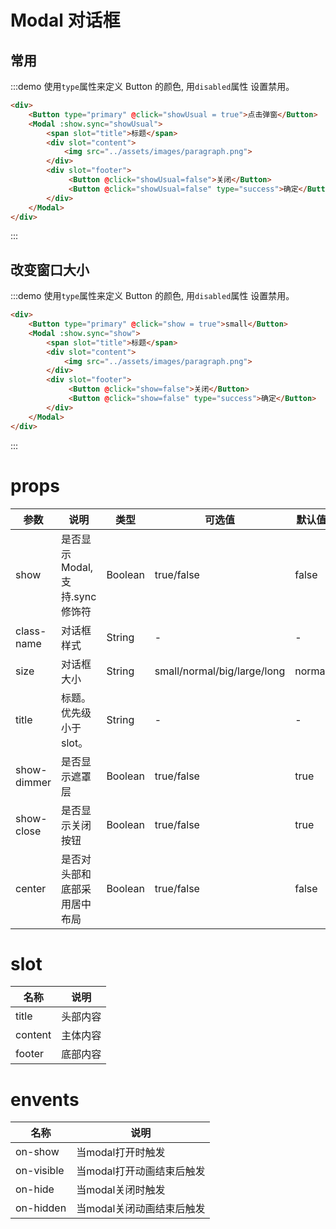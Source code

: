 <script>
    export default {
        data() {
            return {
                showUsual: false,
                showSmall: false,
                showMiddle: false,
                showBig: false,
                showLog: false
            };
        },
        methods: {
        }
    }
</script>

# Modal 对话框
## 常用
:::demo 使用`type`属性来定义 Button 的颜色, 用`disabled`属性 设置禁用。
```html
<div>
    <Button type="primary" @click="showUsual = true">点击弹窗</Button>
    <Modal :show.sync="showUsual">
        <span slot="title">标题</span>
        <div slot="content">
            <img src="../assets/images/paragraph.png">
        </div>
        <div slot="footer">
             <Button @click="showUsual=false">关闭</Button>
             <Button @click="showUsual=false" type="success">确定</Button>
        </div>
    </Modal>
</div>
```
:::

## 改变窗口大小
:::demo 使用`type`属性来定义 Button 的颜色, 用`disabled`属性 设置禁用。
```html
<div>
    <Button type="primary" @click="show = true">small</Button>
    <Modal :show.sync="show">
        <span slot="title">标题</span>
        <div slot="content">
            <img src="../assets/images/paragraph.png">
        </div>
        <div slot="footer">
             <Button @click="show=false">关闭</Button>
             <Button @click="show=false" type="success">确定</Button>
        </div>
    </Modal>
</div>
```
:::

# props

|参数|说明|类型|可选值|默认值|
|---|---|---|---|---|
|show|是否显示 Modal, 支持.sync修饰符|Boolean|true/false|false|
|class-name|对话框样式|String|-|-|
|size|对话框大小|String|small/normal/big/large/long|normal|
|title|标题。优先级小于slot。|String|-|-|
|show-dimmer|是否显示遮罩层|Boolean|true/false|true|
|show-close|是否显示关闭按钮|Boolean|true/false|true|
|center|是否对头部和底部采用居中布局|Boolean|true/false|false|

# slot

|名称|说明
|---|---|
|title|头部内容|
|content|主体内容|
|footer|底部内容|

# envents

|名称|说明|
|---|---|
|on-show|当modal打开时触发|
|on-visible|当modal打开动画结束后触发|
|on-hide|当modal关闭时触发|
|on-hidden|当modal关闭动画结束后触发|
